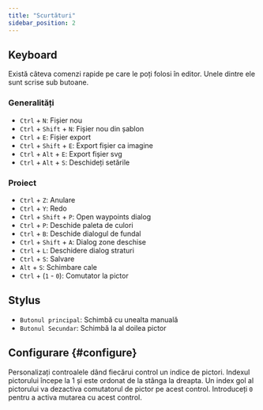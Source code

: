 ```yaml
---
title: "Scurtături"
sidebar_position: 2
---
```



## Keyboard

Există câteva comenzi rapide pe care le poți folosi în editor. Unele dintre ele sunt scrise sub butoane.

### Generalități

* `Ctrl` + `N`: Fișier nou
* `Ctrl` + `Shift` + `N`: Fișier nou din șablon
* `Ctrl` + `E`: Fișier export
* `Ctrl` + `Shift` + `E`: Export fișier ca imagine
* `Ctrl` + `Alt` + `E`: Export fișier svg
* `Ctrl` + `Alt` + `S`: Deschideți setările

### Proiect

* `Ctrl` + `Z`: Anulare
* `Ctrl` + `Y`: Redo
* `Ctrl` + `Shift` + `P`: Open waypoints dialog
* `Ctrl` + `P`: Deschide paleta de culori
* `Ctrl` + `B`: Deschide dialogul de fundal
* `Ctrl` + `Shift` + `A`: Dialog zone deschise
* `Ctrl` + `L`: Deschidere dialog straturi
* `Ctrl` + `S`: Salvare
* `Alt` + `S`: Schimbare cale
* `Ctrl` + (`1` - `0`): Comutator la pictor

## Stylus

* `Butonul principal`: Schimbă cu unealta manuală
* `Butonul Secundar`: Schimbă la al doilea pictor

## Configurare {#configure}

Personalizați controalele dând fiecărui control un indice de pictori. Indexul pictorului începe la 1 și este ordonat de la stânga la dreapta. Un index gol al pictorului va dezactiva comutatorul de pictor pe acest control. Introduceți `0` pentru a activa mutarea cu acest control.
